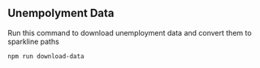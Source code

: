 ## Unempolyment Data

Run this command to download unemployment data and convert them to sparkline paths
```
npm run download-data
```